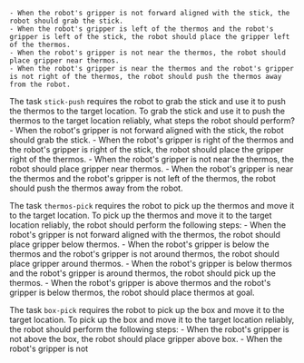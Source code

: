 
    - When the robot's gripper is not forward aligned with the stick, the robot should grab the stick.
    - When the robot's gripper is left of the thermos and the robot's gripper is left of the stick, the robot should place the gripper left of the thermos.
    - When the robot's gripper is not near the thermos, the robot should place gripper near thermos.
    - When the robot's gripper is near the thermos and the robot's gripper is not right of the thermos, the robot should push the thermos away from the robot.

The task `stick-push` requires the robot to grab the stick and use it to push the thermos to the target location.
To grab the stick and use it to push the thermos to the target location reliably, what steps the robot should perform?
    - When the robot's gripper is not forward aligned with the stick, the robot should grab the stick.
    - When the robot's gripper is right of the thermos and the robot's gripper is right of the stick, the robot should place the gripper right of the thermos.
    - When the robot's gripper is not near the thermos, the robot should place gripper near thermos.
    - When the robot's gripper is near the thermos and the robot's gripper is not left of the thermos, the robot should push the thermos away from the robot.

The task `thermos-pick` requires the robot to pick up the thermos and move it to the target location.
To pick up the thermos and move it to the target location reliably, the robot should perform the following steps:
    - When the robot's gripper is not forward aligned with the thermos, the robot should place gripper below thermos.
    - When the robot's gripper is below the thermos and the robot's gripper is not around thermos, the robot should place gripper around thermos.
    - When the robot's gripper is below thermos and the robot's gripper is around thermos, the robot should pick up the thermos.
    - When the robot's gripper is above thermos and the robot's gripper is below thermos, the robot should place thermos at goal.

The task `box-pick` requires the robot to pick up the box and move it to the target location.
To pick up the box and move it to the target location reliably, the robot should perform the following steps:
    - When the robot's gripper is not above the box, the robot should place gripper above box.
    - When the robot's gripper is not